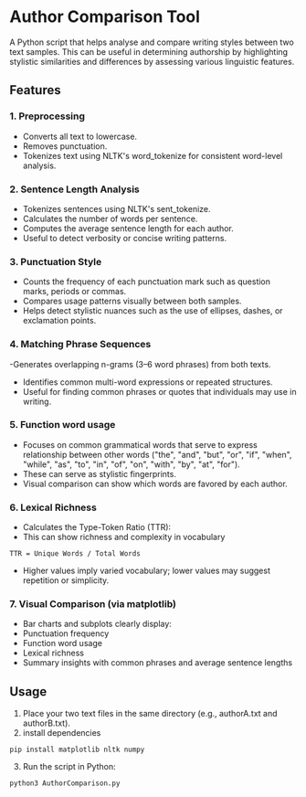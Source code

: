 # Author Comparison Tool

A Python script that helps analyse and compare writing styles between two text samples. This can be useful in determining authorship by highlighting stylistic similarities and differences by assessing various linguistic features.

## Features

### 1. Preprocessing
- Converts all text to lowercase.
- Removes punctuation.
- Tokenizes text using NLTK's word_tokenize for consistent word-level analysis.

### 2. Sentence Length Analysis
- Tokenizes sentences using NLTK's sent_tokenize.
- Calculates the number of words per sentence.
- Computes the average sentence length for each author.
- Useful to detect verbosity or concise writing patterns.

### 3. Punctuation Style
- Counts the frequency of each punctuation mark such as question marks, periods or commas.
- Compares usage patterns visually between both samples.
- Helps detect stylistic nuances such as the use of ellipses, dashes, or exclamation points.

### 4. Matching Phrase Sequences

-Generates overlapping n-grams (3–6 word phrases) from both texts.
- Identifies common multi-word expressions or repeated structures.
- Useful for finding common phrases or quotes that individuals may use in writing. 

### 5. Function word usage 
- Focuses on common grammatical words that serve to express relationship between other words ("the", "and", "but", "or", "if", "when", "while", "as", "to", "in", "of", "on", "with", "by", "at", "for").
- These can serve as stylistic fingerprints.
- Visual comparison can show which words are favored by each author.

### 6. Lexical Richness
- Calculates the Type-Token Ratio (TTR):
- This can show richness and complexity in vocabulary
```
TTR = Unique Words / Total Words
```
- Higher values imply varied vocabulary; lower values may suggest repetition or simplicity.

### 7. Visual Comparison (via matplotlib)
- Bar charts and subplots clearly display:
- Punctuation frequency
- Function word usage
- Lexical richness
- Summary insights with common phrases and average sentence lengths

## Usage
1. Place your two text files in the same directory (e.g., authorA.txt and authorB.txt).
2. install dependencies
```
pip install matplotlib nltk numpy
```
3. Run the script in Python:
```
python3 AuthorComparison.py
```
